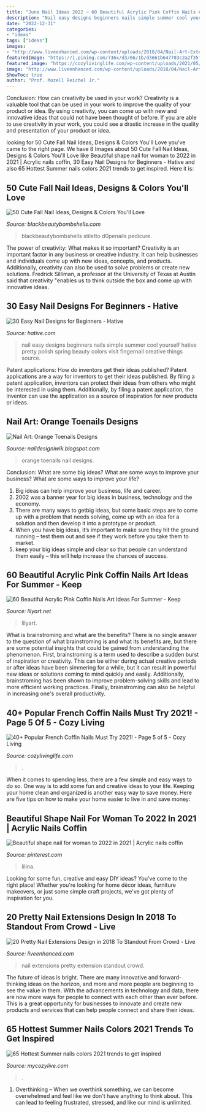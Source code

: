 ```yaml
---
title: "June Nail Ideas 2022 ~ 60 Beautiful Acrylic Pink Coffin Nails Art Ideas For Summer"
description: "Nail easy designs beginners nails simple summer cool yourself hative pretty polish spring beauty colors visit fingernail creative things source"
date: "2022-12-31"
categories:
- "ideas"
tags: ["ideas"]
images:
- "http://www.liveenhanced.com/wp-content/uploads/2018/04/Nail-Art-Extension-5.jpg"
featuredImage: "https://i.pinimg.com/736x/d3/66/1b/d3661b647783c2a2f35fe87b9c7739a8.jpg"
featured_image: "https://cozylivinglife.com/wp-content/uploads/2021/05/22-6.jpg"
image: "http://www.liveenhanced.com/wp-content/uploads/2018/04/Nail-Art-Extension-5.jpg"
ShowToc: true
author: "Prof. Mozell Reichel Jr."
---
```



Conclusion: How can creativity be used in your work?
Creativity is a valuable tool that can be used in your work to improve the quality of your product or idea. By using creativity, you can come up with new and innovative ideas that could not have been thought of before. If you are able to use creativity in your work, you could see a drastic increase in the quality and presentation of your product or idea.

	

		
looking for 50 Cute Fall Nail Ideas, Designs &amp; Colors You&#039;ll Love you've came to the right page. We have 8 Images about 50 Cute Fall Nail Ideas, Designs &amp; Colors You&#039;ll Love like Beautiful shape nail for woman to 2022 in 2021 | Acrylic nails coffin, 30 Easy Nail Designs for Beginners - Hative and also 65 Hottest Summer nails colors 2021 trends to get inspired. Here it is:
		
    
## 50 Cute Fall Nail Ideas, Designs &amp; Colors You&#039;ll Love

<img loading=lazy src="https://blackbeautybombshells.com/wp-content/uploads/2019/09/69278386_158433315305100_7117869494912437956_n-1024x1024.jpg" onerror="this.onerror=null;this.src='https://tse3.mm.bing.net/th?id=OIP.zryW5zfnha6aF7i5_Y-BjQHaHa&amp;pid=15.1';" alt="50 Cute Fall Nail Ideas, Designs &amp; Colors You&#039;ll Love">

_Source: blackbeautybombshells.com_

>blackbeautybombshells stiletto d0penails pedicure. 

	

The power of creativity: What makes it so important?
Creativity is an important factor in any business or creative industry. It can help businesses and individuals come up with new ideas, concepts, and products. Additionally, creativity can also be used to solve problems or create new solutions. Fredrick Silliman, a professor at the University of Texas at Austin said that creativity "enables us to think outside the box and come up with innovative ideas.

    
## 30 Easy Nail Designs For Beginners - Hative

<img loading=lazy src="http://hative.com/wp-content/uploads/2014/11/easy-nail-designs/10-easy-nail-designs-for-beginners.jpg" onerror="this.onerror=null;this.src='https://tse1.mm.bing.net/th?id=OIP.ecU7DHnwjSRTy89qLPMjcwHaKe&amp;pid=15.1';" alt="30 Easy Nail Designs for Beginners - Hative">

_Source: hative.com_

>nail easy designs beginners nails simple summer cool yourself hative pretty polish spring beauty colors visit fingernail creative things source. 

	

Patent applications: How do inventors get their ideas published?
Patent applications are a way for inventors to get their ideas published. By filing a patent application, inventors can protect their ideas from others who might be interested in using them. Additionally, by filing a patent application, the inventor can use the application as a source of inspiration for new products or ideas.

    
## Nail Art: Orange Toenails Designs

<img loading=lazy src="http://1.bp.blogspot.com/-cmRQDzNbnvU/Th283b1jdWI/AAAAAAAABA4/ur_ArnrwIT4/s400/Orange+Toenails+Design+%25284%2529.jpg" onerror="this.onerror=null;this.src='https://tse1.mm.bing.net/th?id=OIP.rHdVJEwgVo-KpxJhve1RnQAAAA&amp;pid=15.1';" alt="Nail Art: Orange Toenails Designs">

_Source: naildesigniwik.blogspot.com_

>orange toenails nail designs. 

	

Conclusion: What are some big ideas? What are some ways to improve your business? What are some ways to improve your life?
1. Big ideas can help improve your business, life and career.
2. 2002 was a banner year for big ideas in business, technology and the economy.
3. There are many ways to getbig ideas, but some basic steps are to come up with a problem that needs solving, come up with an idea for a solution and then develop it into a prototype or product.
4. When you have big ideas, it’s important to make sure they hit the ground running – test them out and see if they work before you take them to market.
5. keep your big ideas simple and clear so that people can understand them easily – this will help increase the chances of success.

    
## 60 Beautiful Acrylic Pink Coffin Nails Art Ideas For Summer - Keep

<img loading=lazy src="https://lilyart.net/wp-content/uploads/2020/05/25-2.jpg" onerror="this.onerror=null;this.src='https://tse3.mm.bing.net/th?id=OIP.VvDi-9mrxgpYJlwD6BTCOwHaKF&amp;pid=15.1';" alt="60 Beautiful Acrylic Pink Coffin Nails Art Ideas For Summer - Keep">

_Source: lilyart.net_

>lilyart. 

	

What is brainstroming and what are the benefits?
There is no single answer to the question of what brainstroming is and what its benefits are, but there are some potential insights that could be gained from understanding the phenomenon. First, brainstroming is a term used to describe a sudden burst of inspiration or creativity. This can be either during actual creative periods or after ideas have been simmering for a while, but it can result in powerful new ideas or solutions coming to mind quickly and easily. Additionally, brainstroming has been shown to improve problem-solving skills and lead to more efficient working practices. Finally, brainstroming can also be helpful in increasing one's overall productivity.

    
## 40+ Popular French Coffin Nails Must Try 2021! - Page 5 Of 5 - Cozy Living

<img loading=lazy src="https://cozylivinglife.com/wp-content/uploads/2021/05/22-6.jpg" onerror="this.onerror=null;this.src='https://tse3.mm.bing.net/th?id=OIP.ucruvtJ8y91CTrsUeYeGuwHaLH&amp;pid=15.1';" alt="40+ Popular French Coffin Nails Must Try 2021! - Page 5 of 5 - Cozy Living">

_Source: cozylivinglife.com_

>. 

	

When it comes to spending less, there are a few simple and easy ways to do so. One way is to add some fun and creative ideas to your life. Keeping your home clean and organized is another easy way to save money. Here are five tips on how to make your home easier to live in and save money: 

    
## Beautiful Shape Nail For Woman To 2022 In 2021 | Acrylic Nails Coffin

<img loading=lazy src="https://i.pinimg.com/736x/d3/66/1b/d3661b647783c2a2f35fe87b9c7739a8.jpg" onerror="this.onerror=null;this.src='https://tse4.mm.bing.net/th?id=OIP.N5xfhfieg9H01ghGla1OHgHaHF&amp;pid=15.1';" alt="Beautiful shape nail for woman to 2022 in 2021 | Acrylic nails coffin">

_Source: pinterest.com_

>lilina. 

	

Looking for some fun, creative and easy DIY ideas? You've come to the right place! Whether you're looking for home décor ideas, furniture makeovers, or just some simple craft projects, we've got plenty of inspiration for you.

    
## 20 Pretty Nail Extensions Design In 2018 To Standout From Crowd - Live

<img loading=lazy src="http://www.liveenhanced.com/wp-content/uploads/2018/04/Nail-Art-Extension-5.jpg" onerror="this.onerror=null;this.src='https://tse2.mm.bing.net/th?id=OIP.5cZrknUV_McQ4BoUbNFwoQHaEK&amp;pid=15.1';" alt="20 Pretty Nail Extensions Design in 2018 To Standout From Crowd - Live">

_Source: liveenhanced.com_

>nail extensions pretty extension standout crowd. 

	

The future of ideas is bright. There are many innovative and forward-thinking ideas on the horizon, and more and more people are beginning to see the value in them. With the advancements in technology and data, there are now more ways for people to connect with each other than ever before. This is a great opportunity for businesses to innovate and create new products and services that can help people connect and share their ideas.

    
## 65 Hottest Summer Nails Colors 2021 Trends To Get Inspired

<img loading=lazy src="https://mycozylive.com/wp-content/uploads/2021/05/45.jpg" onerror="this.onerror=null;this.src='https://tse4.mm.bing.net/th?id=OIP.oFPps1j4GTIs83pjH_YQPQHaLH&amp;pid=15.1';" alt="65 Hottest Summer nails colors 2021 trends to get inspired">

_Source: mycozylive.com_

>. 

	

1) Overthinking – When we overthink something, we can become overwhelmed and feel like we don't have anything to think about. This can lead to feeling frustrated, stressed, and like our mind is unlimited.

